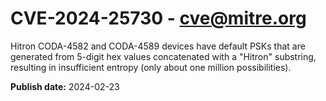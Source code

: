 # CVE-2024-25730 - cve@mitre.org

Hitron CODA-4582 and CODA-4589 devices have default PSKs that are generated from 5-digit hex values concatenated with a "Hitron" substring, resulting in insufficient entropy (only about one million possibilities).

**Publish date:** 2024-02-23
